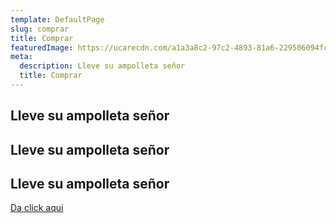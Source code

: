 ```yaml
---
template: DefaultPage
slug: comprar
title: Comprar
featuredImage: https://ucarecdn.com/a1a3a8c2-97c2-4893-81a6-229506094fc1/
meta:
  description: L﻿leve su ampolleta señor
  title: Comprar
---
```

## L﻿leve su ampolleta señor

## L﻿leve su ampolleta señor

## L﻿leve su ampolleta señor

[D﻿a click aqui](https://buy.stripe.com/8wMg1ub20ezX6vm000)